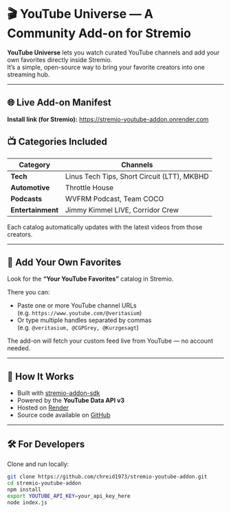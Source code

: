 # 🎬 YouTube Universe — A Community Add-on for Stremio

**YouTube Universe** lets you watch curated YouTube channels and add your own favorites directly inside Stremio.  
It’s a simple, open-source way to bring your favorite creators into one streaming hub.

---

## 🌐 Live Add-on Manifest

**Install link (for Stremio):**
https://stremio-youtube-addon.onrender.com

## 📺 Categories Included

| Category | Channels |
|-----------|-----------|
| **Tech** | Linus Tech Tips, Short Circuit (LTT), MKBHD |
| **Automotive** | Throttle House |
| **Podcasts** | WVFRM Podcast, Team COCO |
| **Entertainment** | Jimmy Kimmel LIVE, Corridor Crew |

Each catalog automatically updates with the latest videos from those creators.

---

## 💫 Add Your Own Favorites

Look for the **“Your YouTube Favorites”** catalog in Stremio.

There you can:
- Paste one or more YouTube channel URLs  
  (e.g. `https://www.youtube.com/@veritasium`)
- Or type multiple handles separated by commas  
  (e.g. `@veritasium, @CGPGrey, @Kurzgesagt`)

The add-on will fetch your custom feed live from YouTube — no account needed.

---

## 🧠 How It Works

- Built with [stremio-addon-sdk](https://github.com/Stremio/stremio-addon-sdk)
- Powered by the **YouTube Data API v3**
- Hosted on [Render](https://render.com)
- Source code available on [GitHub](https://github.com/chreid1973/stremio-youtube-addon)

---

## 🛠️ For Developers

Clone and run locally:
```bash
git clone https://github.com/chreid1973/stremio-youtube-addon.git
cd stremio-youtube-addon
npm install
export YOUTUBE_API_KEY=your_api_key_here
node index.js

